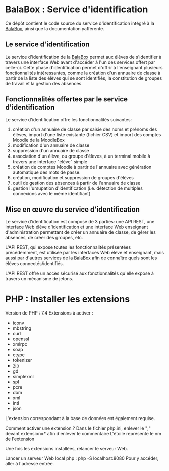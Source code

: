 # BalaBox : Service d'identification

Ce dépôt contient le code source du service d'identification intégré à
la [BalaBox], ainsi que la documentation yafférente.

## Le service d'identification

Le service d'identification de la [BalaBox] permet aux élèves de
s'identifier à travers une interface Web avant d'accéder à l'un des
services offert par celle-ci. Cette phase d'identification permet
d'offrir à l'enseignant plusieurs fonctionnalités intéressantes, comme
la création d'un annuaire de classe à partir de la liste des élèves
qui se sont identifiés, la constitution de groupes de travail et la
gestion des absences.

## Fonctionnalités offertes par le service d'identification

Le service d'identification offre les fonctionnalités suivantes:

1. création d'un annuaire de classe par saisie des noms et prénoms des élèves, import d'une liste existante (fichier CSV) et import des comptes Moodle de la MoodleBox
1. modification d'un annuaire de classe
1. suppression d'un annuaire de classe
1. association d'un élève, ou groupe d'élèves, à un terminal mobile à travers une interface "élève" simple
1. création de comptes Moodle à partir de l'annuaire avec génération automatique des mots de passe.
1. création, modification et suppression de groupes d'élèves
1. outil de gestion des absences à partir de l'annuaire de classe
1. gestion l'ursupation d'identification (i.e. détection de multiples connexions avec le même identifiant)

## Mise en œuvre du service d'identification

Le service d'identification est composé de 3 parties: une API REST,
une interface Web élève d'identification et une interface Web
enseignant d'administration permettant de créer un annuaire de classe,
de gérer les absences, de créer des groupes, etc.

L'API REST, qui expose toutes les fonctionnalités présentées
précédemment, est utilisée par les interfaces Web élève et enseignant,
mais aussi par d'autres services de la [BalaBox] afin de connaître
quels sont les élèves connectés/identifiés.

L'API REST offre un accès sécurisé aux fonctionnalités qu'elle expose
à travers un mécanisme de jetons.

[balabox]: https://balabox.gitlab.io/balabox/
[moodlebox]: https://moodlebox.net


# PHP : Installer les extensions 
Version de PHP : 7.4
Extensions à activer : 
- iconv
- mbstring
- curl
- openssl
- xmlrpc
- soap 
- ctype
- tokenizer
- zip
- gd
- simplexml
- spl
- pcre
- dom
- xml
- intl
- json

L'extension correspondant à la base de données est également requise.


Comment activer une extension ?
Dans le fichier php.ini, enlever le ";" devant extension=* afin d'enlever le commentaire
L'étoile représente le nm de l'extension

Une fois les extensions installées, relancer le serveur Web.

Lancer un serveur Web local php : php -S localhost:8080
Pour y accéder, aller à l'adresse entrée.
